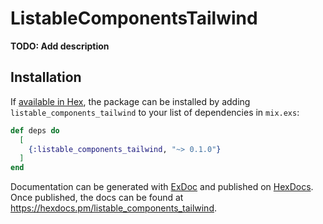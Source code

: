 # ListableComponentsTailwind

**TODO: Add description**

## Installation

If [available in Hex](https://hex.pm/docs/publish), the package can be installed
by adding `listable_components_tailwind` to your list of dependencies in `mix.exs`:

```elixir
def deps do
  [
    {:listable_components_tailwind, "~> 0.1.0"}
  ]
end
```

Documentation can be generated with [ExDoc](https://github.com/elixir-lang/ex_doc)
and published on [HexDocs](https://hexdocs.pm). Once published, the docs can
be found at <https://hexdocs.pm/listable_components_tailwind>.


